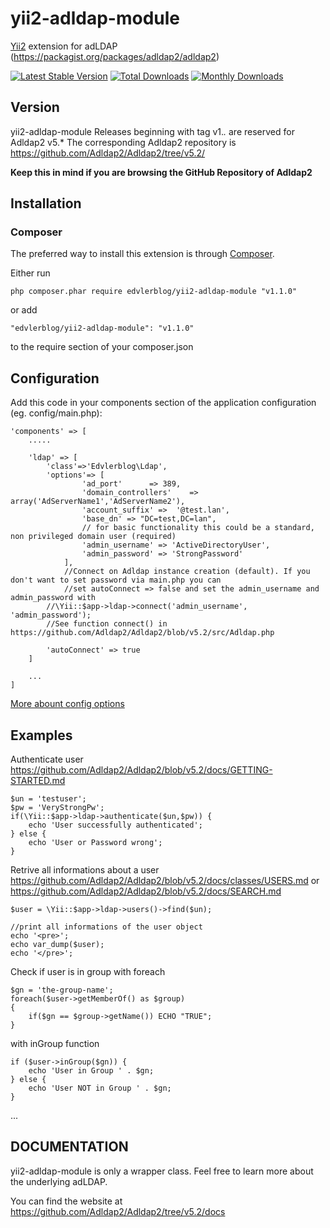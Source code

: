 # yii2-adldap-module

[Yii2](http://www.yiiframework.com) extension for adLDAP (https://packagist.org/packages/adldap2/adldap2)

[![Latest Stable Version](https://poser.pugx.org/edvlerblog/yii2-adldap-module/v/stable)](https://packagist.org/packages/edvlerblog/yii2-adldap-module)
[![Total Downloads](https://poser.pugx.org/edvlerblog/yii2-adldap-module/downloads)](https://packagist.org/packages/edvlerblog/yii2-adldap-module)
[![Monthly Downloads](https://poser.pugx.org/edvlerblog/yii2-adldap-module/d/monthly)](https://packagist.org/packages/edvlerblog/yii2-adldap-module)

## Version

yii2-adldap-module Releases beginning with tag v1.*.* are reserved for Adldap2 v5.*
The corresponding Adldap2 repository is https://github.com/Adldap2/Adldap2/tree/v5.2/

**Keep this in mind if you are browsing the GitHub Repository of Adldap2**


## Installation


### Composer

The preferred way to install this extension is through [Composer](http://getcomposer.org/).

Either run

	php composer.phar require edvlerblog/yii2-adldap-module "v1.1.0"

or add

	"edvlerblog/yii2-adldap-module": "v1.1.0"

to the require section of your composer.json


## Configuration

Add this code in your components section of the application configuration (eg. config/main.php):

	'components' => [
		..... 
		
		'ldap' => [
			'class'=>'Edvlerblog\Ldap',
			'options'=> [
					'ad_port'      => 389,
					'domain_controllers'    => array('AdServerName1','AdServerName2'),
					'account_suffix' =>  '@test.lan',
					'base_dn' => "DC=test,DC=lan",
					// for basic functionality this could be a standard, non privileged domain user (required)
					'admin_username' => 'ActiveDirectoryUser',
					'admin_password' => 'StrongPassword'
				],
		        //Connect on Adldap instance creation (default). If you don't want to set password via main.php you can
		        //set autoConnect => false and set the admin_username and admin_password with
			//\Yii::$app->ldap->connect('admin_username', 'admin_password');
			//See function connect() in https://github.com/Adldap2/Adldap2/blob/v5.2/src/Adldap.php
		
			'autoConnect' => true
		]
		
		...
	]
	
[More abount config options](https://github.com/Adldap2/Adldap2/blob/v5.2/docs/CONFIGURATION.md)


## Examples

Authenticate user
https://github.com/Adldap2/Adldap2/blob/v5.2/docs/GETTING-STARTED.md

	$un = 'testuser';
	$pw = 'VeryStrongPw';
	if(\Yii::$app->ldap->authenticate($un,$pw)) {
	    echo 'User successfully authenticated';
	} else {
	    echo 'User or Password wrong';
	}


Retrive all informations about a user
https://github.com/Adldap2/Adldap2/blob/v5.2/docs/classes/USERS.md
or https://github.com/Adldap2/Adldap2/blob/v5.2/docs/SEARCH.md

	$user = \Yii::$app->ldap->users()->find($un);
	
	//print all informations of the user object
	echo '<pre>';
	echo var_dump($user);
	echo '</pre>'; 

Check if user is in group
with foreach

	$gn = 'the-group-name';
	foreach($user->getMemberOf() as $group)
	{
	    if($gn == $group->getName()) ECHO "TRUE";
	}

with inGroup function

	if ($user->inGroup($gn)) {
	    echo 'User in Group ' . $gn;
	} else {
	    echo 'User NOT in Group ' . $gn;
	}

...

## DOCUMENTATION
yii2-adldap-module is only a wrapper class. Feel free to learn more about the underlying adLDAP.

You can find the website at https://github.com/Adldap2/Adldap2/tree/v5.2/docs
